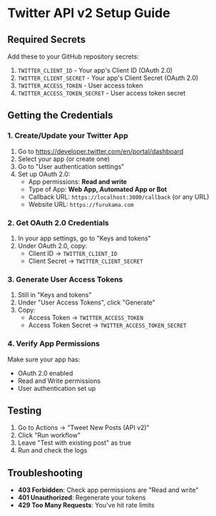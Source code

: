# Twitter API v2 Setup Guide

## Required Secrets

Add these to your GitHub repository secrets:

1. `TWITTER_CLIENT_ID` - Your app's Client ID (OAuth 2.0)
2. `TWITTER_CLIENT_SECRET` - Your app's Client Secret (OAuth 2.0)
3. `TWITTER_ACCESS_TOKEN` - User access token
4. `TWITTER_ACCESS_TOKEN_SECRET` - User access token secret

## Getting the Credentials

### 1. Create/Update your Twitter App

1. Go to https://developer.twitter.com/en/portal/dashboard
2. Select your app (or create one)
3. Go to "User authentication settings"
4. Set up OAuth 2.0:
   - App permissions: **Read and write**
   - Type of App: **Web App, Automated App or Bot**
   - Callback URL: `https://localhost:3000/callback` (or any URL)
   - Website URL: `https://furukama.com`

### 2. Get OAuth 2.0 Credentials

1. In your app settings, go to "Keys and tokens"
2. Under OAuth 2.0, copy:
   - Client ID → `TWITTER_CLIENT_ID`
   - Client Secret → `TWITTER_CLIENT_SECRET`

### 3. Generate User Access Tokens

1. Still in "Keys and tokens"
2. Under "User Access Tokens", click "Generate"
3. Copy:
   - Access Token → `TWITTER_ACCESS_TOKEN`
   - Access Token Secret → `TWITTER_ACCESS_TOKEN_SECRET`

### 4. Verify App Permissions

Make sure your app has:
- OAuth 2.0 enabled
- Read and Write permissions
- User authentication set up

## Testing

1. Go to Actions → "Tweet New Posts (API v2)"
2. Click "Run workflow"
3. Leave "Test with existing post" as true
4. Run and check the logs

## Troubleshooting

- **403 Forbidden**: Check app permissions are "Read and write"
- **401 Unauthorized**: Regenerate your tokens
- **429 Too Many Requests**: You've hit rate limits